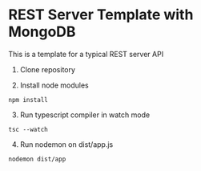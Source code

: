 # **REST Server Template with MongoDB**

This is a template for a typical REST server API 

1. Clone repository

2. Install node modules 
```
npm install
```

3. Run typescript compiler in watch mode

```
tsc --watch
```

4. Run nodemon on dist/app.js
```
nodemon dist/app
```
